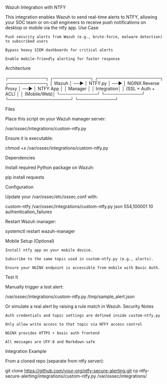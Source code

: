 Wazuh Integration with NTFY

This integration enables Wazuh to send real-time alerts to NTFY, allowing your SOC team or on-call engineers to receive push notifications on desktop or mobile via the ntfy app.
Use Case

    Push security alerts from Wazuh (e.g., brute-force, malware detection) to subscribed users

    Bypass heavy SIEM dashboards for critical alerts

    Enable mobile-friendly alerting for faster response

Architecture

┌────────────┐      ┌────────────┐      ┌────────────────────┐      ┌────────────┐
│  Wazuh     │ ──▶ │  NTFY.py   │ ──▶ │  NGINX Reverse Proxy │ ──▶ │   NTFY App  │
│  Manager   │     │ Integration│     │  (SSL + Auth + ACL) │     │ (Mobile/Web)│
└────────────┘      └────────────┘      └────────────────────┘      └────────────┘

Files

Place this script on your Wazuh manager server:

/var/ossec/integrations/custom-ntfy.py

Ensure it is executable:

chmod +x /var/ossec/integrations/custom-ntfy.py

Dependencies

Install required Python package on Wazuh:

pip install requests

Configuration

Update your /var/ossec/etc/ossec.conf with:

<integration>
  <name>custom-ntfy</name>
  <command>/var/ossec/integrations/custom-ntfy.py</command>
  <alert_format>json</alert_format>
  <rule_id>554,100001</rule_id>
  <level>10</level>
  <group>authentication_failures</group>
</integration>

Restart Wazuh manager:

systemctl restart wazuh-manager

Mobile Setup (Optional)

    Install ntfy app on your mobile device.

    Subscribe to the same topic used in custom-ntfy.py (e.g., alerts).

    Ensure your NGINX endpoint is accessible from mobile with Basic Auth.

Test It

Manually trigger a test alert:

/var/ossec/integrations/custom-ntfy.py /tmp/sample_alert.json

Or simulate a real alert by raising a rule match in Wazuh.
Security Notes

    Auth credentials and topic settings are defined inside custom-ntfy.py

    Only allow write access to that topic via NTFY access control

    NGINX provides HTTPS + basic auth frontend

    All messages are UTF-8 and Markdown-safe

Integration Example

From a cloned repo (separate from ntfy server):

git clone https://github.com/your-org/ntfy-secure-alerting.git
cp ntfy-secure-alerting/integrations/custom-ntfy.py /var/ossec/integrations/

